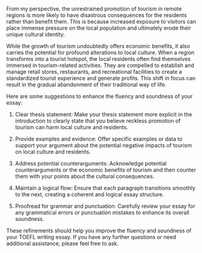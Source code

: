 From my perspective, the unrestrained promotion of tourism in remote regions is more likely to have disastrous consequences for the residents rather than benefit them. This is because increased exposure to visitors can place immense pressure on the local population and ultimately erode their unique cultural identity.

While the growth of tourism undoubtedly offers economic benefits, it also carries the potential for profound alterations to local culture. When a region transforms into a tourist hotspot, the local residents often find themselves immersed in tourism-related activities. They are compelled to establish and manage retail stores, restaurants, and recreational facilities to create a standardized tourist experience and generate profits. This shift in focus can result in the gradual abandonment of their traditional way of life.

Here are some suggestions to enhance the fluency and soundness of your essay:

1. Clear thesis statement: Make your thesis statement more explicit in the introduction to clearly state that you believe reckless promotion of tourism can harm local culture and residents.

2. Provide examples and evidence: Offer specific examples or data to support your argument about the potential negative impacts of tourism on local culture and residents.

3. Address potential counterarguments: Acknowledge potential counterarguments or the economic benefits of tourism and then counter them with your points about the cultural consequences.

4. Maintain a logical flow: Ensure that each paragraph transitions smoothly to the next, creating a coherent and logical essay structure.

5. Proofread for grammar and punctuation: Carefully review your essay for any grammatical errors or punctuation mistakes to enhance its overall soundness.

These refinements should help you improve the fluency and soundness of your TOEFL writing essay. If you have any further questions or need additional assistance, please feel free to ask.